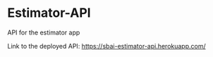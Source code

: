 # Estimator-API
API for the estimator app

Link to the deployed API: https://sbai-estimator-api.herokuapp.com/
